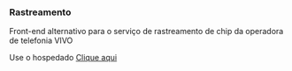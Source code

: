 ### Rastreamento
Front-end alternativo para o serviço de rastreamento de chip da operadora de telefonia VIVO

Use o hospedado
[Clique aqui](https://consultapi.ga/rastreiovivo) 

